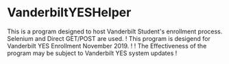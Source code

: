 # VanderbiltYESHelper
This is a program designed to host Vanderbilt Student's enrollment process.
Selenium and Direct GET/POST are used.
! This program is desigend for Vanderbilt YES Enrollment November 2019. !
! The Effectiveness of the program may be subject to Vanderbilt YES system updates !
